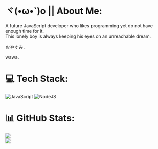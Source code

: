 # ヾ(•ω•`)o || About Me:
A future JavaScript developer who likes programming yet do not have enough time for it. </br>
This lonely boy is always keeping his eyes on an unreachable dream. </br>

おやすみ. </br>

wawa.


# 💻 Tech Stack:
![JavaScript](https://img.shields.io/badge/javascript-%23323330.svg?style=for-the-badge&logo=javascript&logoColor=%23F7DF1E) ![NodeJS](https://img.shields.io/badge/node.js-6DA55F?style=for-the-badge&logo=node.js&logoColor=white)
# 📊 GitHub Stats:
![](https://github-readme-streak-stats.herokuapp.com/?user=siploxT&theme=dracula&hide_border=true)<br/>
![](https://github-readme-stats.vercel.app/api/top-langs/?username=siploxT&theme=dracula&hide_border=true&include_all_commits=false&count_private=false&layout=compact)
